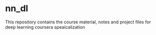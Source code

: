 # nn_dl
This repository contains the course material, notes and project files for deep learning coursera speaicalization
